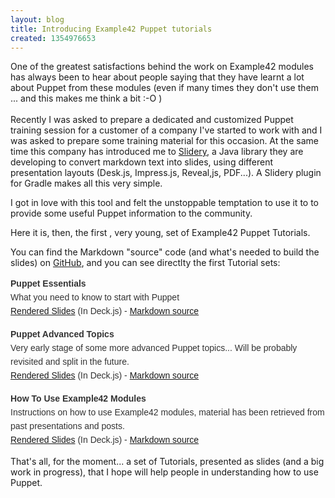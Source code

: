 ```yaml
---
layout: blog
title: Introducing Example42 Puppet tutorials
created: 1354976653
---
```

<p>One of the greatest satisfactions behind the work on Example42 modules has always been to hear about people saying that they have learnt a lot about Puppet from these modules (even if many times they don't use them ... and this makes me think a bit :-O )<br /><br />Recently I was asked to prepare a dedicated and customized Puppet training session for a customer of a company I've started to work with and I was asked to prepare some training material for this occasion. At the same time this company has introduced me to <a href="https://github.com/aestasit/slidery">Slidery</a>, a Java library they are developing to convert markdown text into slides, using different presentation layouts (Desk.js, Impress.js, Reveal,js, PDF...). A Slidery plugin for Gradle makes all this very simple.</p><p>I got in love with this tool and felt the unstoppable temptation to use it to to provide some useful Puppet information to the community.</p><p>Here it is, then, the first , very young, set of Example42 Puppet Tutorials.</p><p>You can find the Markdown "source" code (and what's needed to build the slides) on <a href="https://github.com/example42/Example42-tutorials" title="Example42 Puppet Tutorials">GitHub</a>, and you can see directlty the first Tutorial sets:</p><p style="margin: 0px 0px 15px; padding: 0px; border: 0px; color: rgb(51, 51, 51); font-family: Helvetica, arial, freesans, clean, sans-serif; font-size: 14px; line-height: 22px;"><strong>Puppet Essentials</strong><br />What you need to know to start with Puppet<br /><a href="http://example42.com/tutorials/build/deck/essentials/">Rendered Slides</a> (In Deck.js) - <a href="https://github.com/example42/Example42-tutorials/tree/master/slides/essentials">Markdown source</a></p>
<p style="margin: 0px 0px 15px; padding: 0px; border: 0px; color: rgb(51, 51, 51); font-family: Helvetica, arial, freesans, clean, sans-serif; font-size: 14px; line-height: 22px;"><strong>Puppet Advanced Topics</strong><br />Very early stage of some more advanced Puppet topics... Will be probably revisited and split in the future.<br /><a href="http://example42.com/tutorials/build/deck/advanced/">Rendered Slides</a> (In Deck.js) - <a href="https://github.com/example42/Example42-tutorials/tree/master/slides/advanced">Markdown source</a></p>
<p style="margin: 0px 0px 15px; padding: 0px; border: 0px; color: rgb(51, 51, 51); font-family: Helvetica, arial, freesans, clean, sans-serif; font-size: 14px; line-height: 22px;"><strong>How To Use Example42 Modules</strong><br />Instructions on how to use Example42 modules, material has been retrieved from past presentations and posts.<br /><a href="http://example42.com/tutorials/build/deck/use42/">Rendered Slides</a> (In Deck.js) - <a href="https://github.com/example42/Example42-tutorials/tree/master/slides/use42">Markdown source</a></p><ul style="margin: 15px 0px; padding-right: 0px; padding-left: 30px; border: 0px; color: rgb(51, 51, 51); font-family: Helvetica, arial, freesans, clean, sans-serif; font-size: 14px; line-height: 22px;"></ul><p>That's all, for the moment... a set of Tutorials, presented as slides (and a big work in progress), that I hope will help people in understanding how to use Puppet.</p>
